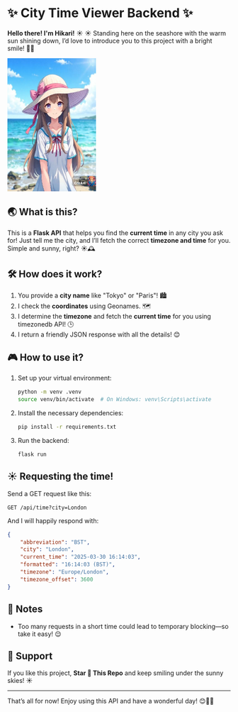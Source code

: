 # ✨ City Time Viewer Backend ✨

**Hello there! I'm Hikari!** ☀️ ☀️ Standing here on the seashore with the warm sun shining down, I’d love to introduce you to this project with a bright smile! 🌊👒

<img src="static/202532222373833.png" height=300 width=200>

## 🌏 What is this?

This is a **Flask API** that helps you find the **current time** in any city you ask for! Just tell me the city, and I’ll fetch the correct **timezone and time** for you. Simple and sunny, right? ☀️🕰️

## 🛠️ How does it work?

1. You provide a **city name** like "Tokyo" or "Paris"! 🏙️
2. I check the **coordinates** using Geonames. 🗺️
3. I determine the **timezone** and fetch the **current time** for you using timezonedb API! 🕒
4. I return a friendly JSON response with all the details! 😊

## 🎮 How to use it?

1. Set up your virtual environment:
   ```sh
   python -m venv .venv
   source venv/bin/activate  # On Windows: venv\Scripts\activate
   ```

2. Install the necessary dependencies:
   ```sh
   pip install -r requirements.txt
   ```

3. Run the backend:
   ```sh
   flask run
   ```

## ☀️ Requesting the time!

Send a GET request like this:
```
GET /api/time?city=London
```
And I will happily respond with:
```json
{
    "abbreviation": "BST",
    "city": "London",
    "current_time": "2025-03-30 16:14:03",
    "formatted": "16:14:03 (BST)",
    "timezone": "Europe/London",
    "timezone_offset": 3600
}
```

## 🌊 Notes
<!-- - You **must** set a **User-Agent** in your requests, or OpenStreetMap might not allow access. -->
- Too many requests in a short time could lead to temporary blocking—so take it easy! 😌

## 💛 Support
If you like this project, **Star 🌟 This Repo** and keep smiling under the sunny skies! ☀️

---

That’s all for now! Enjoy using this API and have a wonderful day! 😊🌊👒

